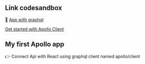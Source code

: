 ## Link codesandbox

📍 [App with graphql](https://7mnc1v.csb.app/)

[Get started with Apollo Client](https://www.apollographql.com/docs/react/get-started)

## My first Apollo app

👉 Connect Api with React using graphql client named apollo/client
